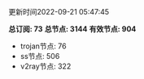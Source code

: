 更新时间2022-09-21 05:47:45

**总订阅: 73**
**总节点: 3144**
**有效节点: 904**
- trojan节点: 76
- ss节点: 506
- v2ray节点: 322
